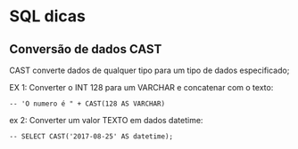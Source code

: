 # SQL dicas

## Conversão de dados CAST
CAST converte dados de qualquer tipo para um tipo de dados especificado;

EX 1: Converter o INT 128 para um VARCHAR e concatenar com o texto:

    -- 'O numero é " + CAST(128 AS VARCHAR)

ex 2: Converter um valor TEXTO em dados datetime:

    -- SELECT CAST('2017-08-25' AS datetime);
